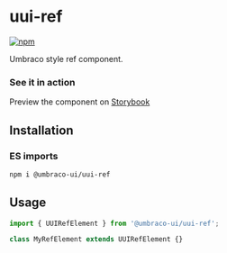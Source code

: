# uui-ref

[![npm](https://img.shields.io/npm/v/@umbraco-ui/uui-ref?logoColor=%231B264F)](https://www.npmjs.com/package/@umbraco-ui/uui-ref)

Umbraco style ref component.

### See it in action

Preview the component on [Storybook](https://uui.umbraco.com/?path=/story/uui-ref)

## Installation

### ES imports

```zsh
npm i @umbraco-ui/uui-ref
```

## Usage

```javascript
import { UUIRefElement } from '@umbraco-ui/uui-ref';

class MyRefElement extends UUIRefElement {}
```
